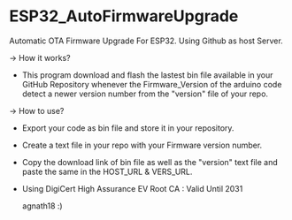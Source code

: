 # ESP32_AutoFirmwareUpgrade
Automatic OTA Firmware Upgrade For ESP32.
Using Github as host Server.

-> How it works?

* This program download and flash the lastest bin file available in your GitHub Repository whenever the Firmware_Version of the arduino code detect a newer version number from the "version" file of your repo.

-> How to use?

* Export your code as bin file and store it in your repository.
* Create a text file in your repo with your Firmware version number.
* Copy the download link of bin file as well as the "version" text file and paste the same in the HOST_URL & VERS_URL.


* Using DigiCert High Assurance EV Root CA : Valid Until 2031


  agnath18 :) 
